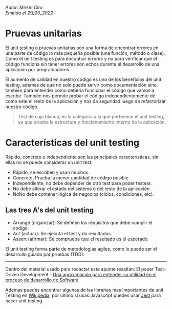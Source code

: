 *Autor: Mirkin Ciro* <br>
*Emitido el 29_03_2022*


# Pruevas unitarias

El unit testing o pruevas unitarias son una forma de encontrar errores en una parte de código lo más pequeña posible (una función, método o clase). Como el unit testing es para encontrar errores y no para verificar que el código funciona sin tener errores son echos durante el desarrollo de una aplicación por programadores.

El aumento de calidad en nuestro código es uno de los beneficios del unit testing, ademas de que no solo puede servir como documentación sino también para entender como debería funcionar el código que vamos a escribir. También nos permite probar el código independientemente de como este el resto de la aplicación y nos da seguridad luego de refactorizar nuestro código.

> Test de caja blanca, es la categoría a la que pertenece el unit testing, ya que prueba la estructura y funcionamiento interno de la aplicación.

# Características del unit testing

Rápido, concreto e independiente son las principales características, sin ellas no se puede considerar un unit test.

<ul>
	<li>Rápido, se escriben y usan muchos.</li>
	<li>Concreto, Prueba la menor cantidad de código posible.</li>
	<li>Independiente, no debe depender de otro test para poder testear.</li>
	<li>No debe alterar el estado del sistema o del resto de la aplicación.</li>
	<li>NoNo debe contener lógica de negocios (ciclos, condiciones, etc).</li>
</ul>

## Las tres A's del unit testing

* Arrange (organizar): Se definen los requisitos que debe cumplir el código.
* Act (actuar): Se ejecuta el test y da resultados.
* Assert (afirmar): Se comprueba que el resultado es el esperado.

El unit testing forma parte de metodologias agiles, como lo puede ser el desarrollo guiado por pruebas (TDD).
___
Dentro del material usado para redactar este apunte resaltan: El paper Test-Driven Development - <a href="">Una aproximación para entender su utilidad en el proceso de desarrollo de Software</a> 

Ademas puedes encontrar algunas de las librerias mas importantes de unit Testing en <a href="https://en.wikipedia.org/wiki/List_of_unit_testing_frameworks#JavaScript">Wikipedia</a>, por ultimo si usas Javascript puedes usar <a href="https://jestjs.io">Jest</a> para hacer unit testing.
